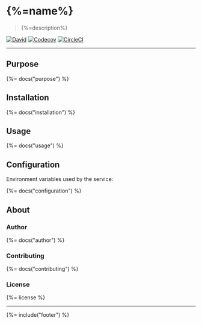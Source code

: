 # {%=name%}

> {%=description%}

[![David](https://img.shields.io/david/sammler/{%=name%}.svg)](https://github.com/sammler/{%=name%})
[![Codecov](https://img.shields.io/codecov/c/github/sammler/{%=name%}.svg?logo=codecov)](https://codecov.io/gh/sammler/{%=name%})
[![CircleCI](https://img.shields.io/circleci/project/github/sammler/scheduler/master.svg)](https://circleci.com/gh/sammler/scheduler)

---

## Purpose

{%= docs("purpose") %}


## Installation

{%= docs("installation") %}


## Usage

{%= docs("usage") %}



## Configuration

Environment variables used by the service:

{%= docs("configuration") %}

## About

### Author
{%= docs("author") %}

### Contributing
{%= docs("contributing") %}

### License
{%= license %}

***

{%= include("footer") %}
